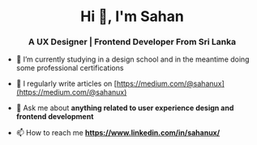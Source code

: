 <h1 align="center">Hi 👋, I'm Sahan</h1>
<h3 align="center">A UX Designer | Frontend Developer From Sri Lanka</h3>


- 🌱 I’m currently studying in a design school and in the meantime doing some professional certifications

- 📝 I regularly write articles on [https://medium.com/@sahanux](https://medium.com/@sahanux)

- 💬 Ask me about **anything related to user experience design and frontend development**

- 📫 How to reach me **https://www.linkedin.com/in/sahanux/**


